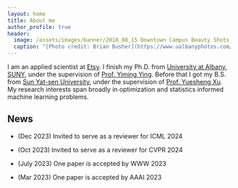```yaml
---
layout: home
title: About me
author_profile: true
header:
  image: /assets/images/banner/2018_08_15 Downtown Campus Beauty Shots_MG_4819.jpg
  caption: "[Photo credit: Brian Busher](https://www.ualbanyphotos.com/)"
---
```


I am an applied scientist at [Etsy](https://www.dsml.etsy.com/). I finish my Ph.D. from [University at Albany, SUNY](https://www.albany.edu/), under the supervision of [Prof. Yiming Ying](https://www.albany.edu/~yy298919/). Before that I got my B.S. from [Sun Yat-sen University](https://www.sysu.edu.cn/sysuen/), under the supervision of [Prof. Yuesheng Xu](https://scholar.google.com/citations?user=sOkv66IAAAAJ). My research interests span broadly in optimization and statistics informed machine learning problems.

## News

* (Dec 2023) Invited to serve as a reviewer for ICML 2024

* (Oct 2023) Invited to serve as a reviewer for CVPR 2024

* (July 2023) One paper is accepted by WWW 2023

* (Mar 2023) One paper is accepted by AAAI 2023